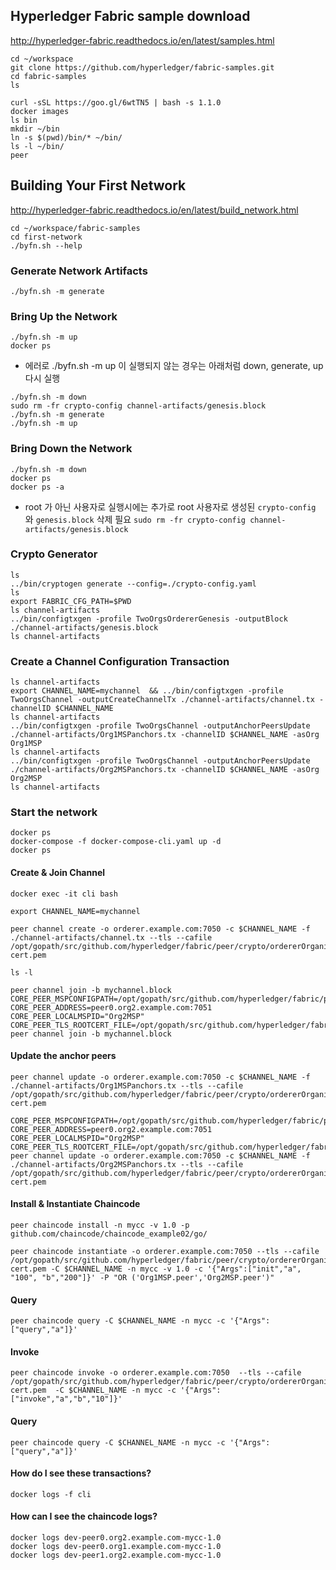 ## Hyperledger Fabric sample download
http://hyperledger-fabric.readthedocs.io/en/latest/samples.html

```
cd ~/workspace
git clone https://github.com/hyperledger/fabric-samples.git
cd fabric-samples
ls
```
```
curl -sSL https://goo.gl/6wtTN5 | bash -s 1.1.0
docker images
ls bin
mkdir ~/bin
ln -s $(pwd)/bin/* ~/bin/
ls -l ~/bin/
peer
```

## Building Your First Network
http://hyperledger-fabric.readthedocs.io/en/latest/build_network.html

```
cd ~/workspace/fabric-samples
cd first-network
./byfn.sh --help
```
### Generate Network Artifacts
```
./byfn.sh -m generate
```

### Bring Up the Network
```
./byfn.sh -m up
docker ps
```
* 에러로 ./byfn.sh -m up 이 실행되지 않는 경우는 아래처럼 down, generate, up 다시 실행
```
./byfn.sh -m down
sudo rm -fr crypto-config channel-artifacts/genesis.block
./byfn.sh -m generate
./byfn.sh -m up
```

### Bring Down the Network
```
./byfn.sh -m down
docker ps
docker ps -a
```

* root 가 아닌 사용자로 실행시에는 추가로 root 사용자로 생성된 ```crypto-config``` 와 ```genesis.block``` 삭제 필요 ```sudo rm -fr crypto-config channel-artifacts/genesis.block```

### Crypto Generator
```
ls
../bin/cryptogen generate --config=./crypto-config.yaml
ls
export FABRIC_CFG_PATH=$PWD
ls channel-artifacts
../bin/configtxgen -profile TwoOrgsOrdererGenesis -outputBlock ./channel-artifacts/genesis.block
ls channel-artifacts
```

### Create a Channel Configuration Transaction
```
ls channel-artifacts
export CHANNEL_NAME=mychannel  && ../bin/configtxgen -profile TwoOrgsChannel -outputCreateChannelTx ./channel-artifacts/channel.tx -channelID $CHANNEL_NAME
ls channel-artifacts
../bin/configtxgen -profile TwoOrgsChannel -outputAnchorPeersUpdate ./channel-artifacts/Org1MSPanchors.tx -channelID $CHANNEL_NAME -asOrg Org1MSP
ls channel-artifacts
../bin/configtxgen -profile TwoOrgsChannel -outputAnchorPeersUpdate ./channel-artifacts/Org2MSPanchors.tx -channelID $CHANNEL_NAME -asOrg Org2MSP
ls channel-artifacts
```
### Start the network
```
docker ps
docker-compose -f docker-compose-cli.yaml up -d
docker ps
```

#### Create & Join Channel
```
docker exec -it cli bash
```
```
export CHANNEL_NAME=mychannel
```
```
peer channel create -o orderer.example.com:7050 -c $CHANNEL_NAME -f ./channel-artifacts/channel.tx --tls --cafile /opt/gopath/src/github.com/hyperledger/fabric/peer/crypto/ordererOrganizations/example.com/orderers/orderer.example.com/msp/tlscacerts/tlsca.example.com-cert.pem
```
```
ls -l
```
```
peer channel join -b mychannel.block
CORE_PEER_MSPCONFIGPATH=/opt/gopath/src/github.com/hyperledger/fabric/peer/crypto/peerOrganizations/org2.example.com/users/Admin@org2.example.com/msp CORE_PEER_ADDRESS=peer0.org2.example.com:7051 CORE_PEER_LOCALMSPID="Org2MSP" CORE_PEER_TLS_ROOTCERT_FILE=/opt/gopath/src/github.com/hyperledger/fabric/peer/crypto/peerOrganizations/org2.example.com/peers/peer0.org2.example.com/tls/ca.crt peer channel join -b mychannel.block
```
#### Update the anchor peers
```
peer channel update -o orderer.example.com:7050 -c $CHANNEL_NAME -f ./channel-artifacts/Org1MSPanchors.tx --tls --cafile /opt/gopath/src/github.com/hyperledger/fabric/peer/crypto/ordererOrganizations/example.com/orderers/orderer.example.com/msp/tlscacerts/tlsca.example.com-cert.pem
```
```
CORE_PEER_MSPCONFIGPATH=/opt/gopath/src/github.com/hyperledger/fabric/peer/crypto/peerOrganizations/org2.example.com/users/Admin@org2.example.com/msp CORE_PEER_ADDRESS=peer0.org2.example.com:7051 CORE_PEER_LOCALMSPID="Org2MSP" CORE_PEER_TLS_ROOTCERT_FILE=/opt/gopath/src/github.com/hyperledger/fabric/peer/crypto/peerOrganizations/org2.example.com/peers/peer0.org2.example.com/tls/ca.crt peer channel update -o orderer.example.com:7050 -c $CHANNEL_NAME -f ./channel-artifacts/Org2MSPanchors.tx --tls --cafile /opt/gopath/src/github.com/hyperledger/fabric/peer/crypto/ordererOrganizations/example.com/orderers/orderer.example.com/msp/tlscacerts/tlsca.example.com-cert.pem
```

#### Install & Instantiate Chaincode
```
peer chaincode install -n mycc -v 1.0 -p github.com/chaincode/chaincode_example02/go/
```
```
peer chaincode instantiate -o orderer.example.com:7050 --tls --cafile /opt/gopath/src/github.com/hyperledger/fabric/peer/crypto/ordererOrganizations/example.com/orderers/orderer.example.com/msp/tlscacerts/tlsca.example.com-cert.pem -C $CHANNEL_NAME -n mycc -v 1.0 -c '{"Args":["init","a", "100", "b","200"]}' -P "OR ('Org1MSP.peer','Org2MSP.peer')"
```
#### Query
```
peer chaincode query -C $CHANNEL_NAME -n mycc -c '{"Args":["query","a"]}'
```
#### Invoke
```
peer chaincode invoke -o orderer.example.com:7050  --tls --cafile /opt/gopath/src/github.com/hyperledger/fabric/peer/crypto/ordererOrganizations/example.com/orderers/orderer.example.com/msp/tlscacerts/tlsca.example.com-cert.pem  -C $CHANNEL_NAME -n mycc -c '{"Args":["invoke","a","b","10"]}'
```
#### Query
```
peer chaincode query -C $CHANNEL_NAME -n mycc -c '{"Args":["query","a"]}'
```

#### How do I see these transactions?
```
docker logs -f cli
```

#### How can I see the chaincode logs?
```
docker logs dev-peer0.org2.example.com-mycc-1.0
docker logs dev-peer0.org1.example.com-mycc-1.0
docker logs dev-peer1.org2.example.com-mycc-1.0
```
